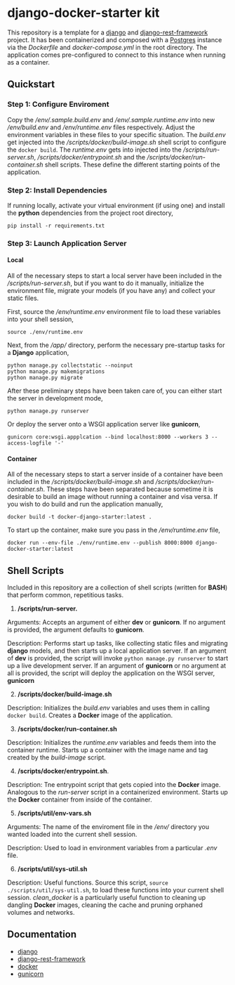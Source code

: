 # django-docker-starter kit

This repository is a template for a [django]() and [django-rest-framework]() project. It has been containerized and composed with a [Postgres]() instance via the <i>Dockerfile</i> and <i>docker-compose.yml</i> in the root directory. The application comes pre-configured to connect to this instance when running as a container.

## Quickstart

### Step 1: Configure Enviroment

Copy the <i>/env/.sample.build.env</i> and <i>/env/.sample.runtime.env</i> into new <i>/env/build.env</i> and <i>/env/runtime.env</i> files respectively. Adjust the environment variables in these files to your specific situation. The <i>build.env</i> get injected into the <i>/scripts/docker/build-image.sh</i> shell script to configure the `docker build`. The <i>runtime.env</i> gets into injected into the <i>/scripts/run-server.sh</i>, <i>/scripts/docker/entrypoint.sh</i> and the <i>/scripts/docker/run-container.sh</i> shell scripts. These define the different starting points of the application.

### Step 2: Install Dependencies

If running locally, activate your virtual environment (if using one) and install the <b>python</b> dependencies from the project root directory,

`pip install -r requirements.txt`

### Step 3: Launch Application Server

#### Local

All of the necessary steps to start a local server have been included in the <i>/scripts/run-server.sh</i>, but if you want to do it manually, initialize the environment file, migrate your models (if you have any) and collect your static files. 

First, source the <i>/env/runtime.env</i> environment file to load these variables into your shell session,

`source ./env/runtime.env`

Next, from the <i>/app/</i> directory, perform the necessary pre-startup tasks for a <b>Django</b> application,

`python manage.py collectstatic --noinput`<br>
`python manage.py makemigrations`<br>
`python manage.py migrate`<br>

After these preliminary steps have been taken care of, you can either start the server in development mode,

`python manage.py runserver`

Or deploy the server onto a WSGI application server like <b>gunicorn</b>,

`gunicorn core:wsgi.appplcation --bind localhost:8000 --workers 3 --access-logfile '-'`

#### Container

All of the necessary steps to start a server inside of a container have been included in the <i>/scripts/docker/build-image.sh</i> and <i>/scripts/docker/run-container.sh</i>. These steps have been separated because sometime it is desirable to build an image without running a container and visa versa. If you wish to do build and run the application manually,

`docker build -t docker-django-starter:latest .`

To start up the container, make sure you pass in the <i>/env/runtime.env</i> file,

`docker run --env-file ./env/runtime.env --publish 8000:8000 django-docker-starter:latest`

## Shell Scripts

Included in this repository are a collection of shell scripts (written for <b>BASH</b>) that perform common, repetitious tasks.

1. <b>/scripts/run-server.</b>

Arguments: Accepts an argument of either <b>dev</b> or <b>gunicorn</b>. If no argument is provided, the argument defaults to <b>gunicorn</b>. 

Description: Performs start up tasks, like collecting static files and migrating <b>django</b> models, and then starts up a local application server. If an argument of <b>dev</b> is provided, the script will invoke `python manage.py runserver` to start up a live development server. If an argument of <b>gunicorn</b> or no argument at all is provided, the script will deploy the application on the WSGI server, <b>gunicorn</b>

2. <b>/scripts/docker/build-image.sh</b>

Description: Initializes the <i>build.env</i> variables and uses them in calling `docker build`. Creates a <b>Docker</b> image of the application.

3. <b>/scripts/docker/run-container.sh</b>

Description: Initializes the <i>runtime.env</i> variables and feeds them into the container runtime. Starts up a container with the image name and tag created by the <i>build-image</i> script.

4. <b>/scripts/docker/entrypoint.sh</b>. 

Description: Tne entrypoint script that gets copied into the <b>Docker</b> image. Analogous to the <i>run-server</i> script in a containerized environment. Starts up the <b>Docker</b> container from inside of the container. 

5. <b>/scripts/util/env-vars.sh</b>

Arguments: The name of the enviroment file in the <i>/env/</i> directory you wanted loaded into the current shell session.

Description: Used to load in environment variables from a particular <i>.env</i> file.

6. <b>/scripts/util/sys-util.sh</b>

Description: Useful functions. Source this script, `source ./scripts/util/sys-util.sh`, to load these functions into your current shell session. <i>clean_docker</i> is a particularly useful function to cleaning up dangling <b>Docker</b> images, cleaning the cache and pruning orphaned volumes and networks. 

## Documentation
- [django](https://docs.djangoproject.com/en/3.2/)
- [django-rest-framework](https://www.django-rest-framework.org/)
- [docker](https://docs.docker.com/)
- [gunicorn](https://docs.gunicorn.org/en/stable/)